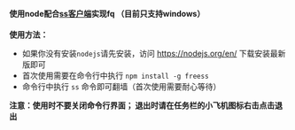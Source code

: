 #### 使用node配合[ss客户端](https://github.com/shadowsocks/shadowsocks-windows)实现fq （目前只支持windows）

**使用方法：**
* 如果你没有安装`nodejs`请先安装，访问 https://nodejs.org/en/ 下载安装最新版即可
* 首次使用需要在命令行中执行 `npm install -g freess`
* 命令行中执行 `ss` 命令即可翻墙（首次使用需要耐心等待）

**注意：使用时不要关闭命令行界面；
退出时请在任务栏的小飞机图标右击点击退出**
